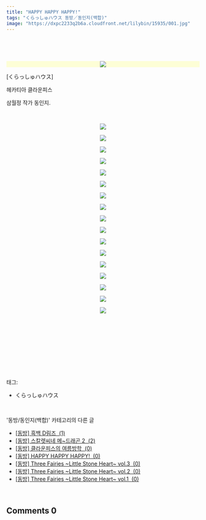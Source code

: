 ```yaml
---
title: "HAPPY HAPPY HAPPY!"
tags: "くらっしゅハウス 동방／동인지(백합)"
image: "https://dxpc2233q2b6a.cloudfront.net/lilybin/15935/001.jpg"
---
```

<div class="article">
<div class="area_view">
<p><br/></p><p><br/></p><p><span class="imageblock" style="display: inline-block; width: 100%; color: rgb(185, 185, 187); text-align: center; background-color: rgb(253, 254, 214); height: auto; max-width: 100%;"><span data-lightbox="lightbox" data-url="https://t1.daumcdn.net/cfile/tistory/99FFEA3D5B457FE806?original"><img src="{{ site.imgserver3 }}/lilybin/15935/001.jpg"/></span></span></p><p>[くらっしゅハウス]</p><p>헤카티아 클라운피스</p><p>삼월정 작가 동인지.</p><p style="text-align: center; clear: none; float: none;"><br/></p><p style="text-align: center; clear: none; float: none;"><span class="imageblock" style="display: inline-block; width: 100%; height: auto; max-width: 100%;"><span data-lightbox="lightbox" data-url="https://t1.daumcdn.net/cfile/tistory/99E8F93D5B457FE809?original"><img src="{{ site.imgserver3 }}/lilybin/15935/002.jpg"/></span></span></p><p style="text-align: center; clear: none; float: none;"><span class="imageblock" style="display: inline-block; width: 100%; height: auto; max-width: 100%;"><span data-lightbox="lightbox" data-url="https://t1.daumcdn.net/cfile/tistory/99ED8D3D5B457FE909?original"><img src="{{ site.imgserver3 }}/lilybin/15935/003.jpg"/></span></span></p><p style="text-align: center; clear: none; float: none;"><span class="imageblock" style="display: inline-block; width: 100%; height: auto; max-width: 100%;"><span data-lightbox="lightbox" data-url="https://t1.daumcdn.net/cfile/tistory/993D793D5B457FE915?original"><img src="{{ site.imgserver3 }}/lilybin/15935/004.jpg"/></span></span></p><p style="text-align: center; clear: none; float: none;"><span class="imageblock" style="display: inline-block; width: 100%; height: auto; max-width: 100%;"><span data-lightbox="lightbox" data-url="https://t1.daumcdn.net/cfile/tistory/993A8B3D5B457FEA02?original"><img src="{{ site.imgserver3 }}/lilybin/15935/005.jpg"/></span></span></p><p style="text-align: center; clear: none; float: none;"><span class="imageblock" style="display: inline-block; width: 100%; height: auto; max-width: 100%;"><span data-lightbox="lightbox" data-url="https://t1.daumcdn.net/cfile/tistory/99CBD83D5B457FEB0A?original"><img src="{{ site.imgserver3 }}/lilybin/15935/006.jpg"/></span></span></p><p style="text-align: center; clear: none; float: none;"><span class="imageblock" style="display: inline-block; width: 100%; height: auto; max-width: 100%;"><span data-lightbox="lightbox" data-url="https://t1.daumcdn.net/cfile/tistory/99E5A83D5B457FEB0A?original"><img src="{{ site.imgserver3 }}/lilybin/15935/007.jpg"/></span></span></p><p style="text-align: center; clear: none; float: none;"><span class="imageblock" style="display: inline-block; width: 100%; height: auto; max-width: 100%;"><span data-lightbox="lightbox" data-url="https://t1.daumcdn.net/cfile/tistory/9990993A5B457FED1C?original"><img src="{{ site.imgserver3 }}/lilybin/15935/008.jpg"/></span></span></p><p style="text-align: center; clear: none; float: none;"><span class="imageblock" style="display: inline-block; width: 100%; height: auto; max-width: 100%;"><span data-lightbox="lightbox" data-url="https://t1.daumcdn.net/cfile/tistory/99D24E3A5B457FED19?original"><img src="{{ site.imgserver3 }}/lilybin/15935/009.jpg"/></span></span></p><p style="text-align: center; clear: none; float: none;"><span class="imageblock" style="display: inline-block; width: 100%; height: auto; max-width: 100%;"><span data-lightbox="lightbox" data-url="https://t1.daumcdn.net/cfile/tistory/993C313A5B457FEE12?original"><img src="{{ site.imgserver3 }}/lilybin/15935/010.jpg"/></span></span></p><p style="text-align: center; clear: none; float: none;"><span class="imageblock" style="display: inline-block; width: 100%; height: auto; max-width: 100%;"><span data-lightbox="lightbox" data-url="https://t1.daumcdn.net/cfile/tistory/9950863A5B457FEF21?original"><img src="{{ site.imgserver3 }}/lilybin/15935/011.jpg"/></span></span></p><p style="text-align: center; clear: none; float: none;"><span class="imageblock" style="display: inline-block; width: 100%; height: auto; max-width: 100%;"><span data-lightbox="lightbox" data-url="https://t1.daumcdn.net/cfile/tistory/9907DC3A5B457FF003?original"><img src="{{ site.imgserver3 }}/lilybin/15935/012.jpg"/></span></span></p><p style="text-align: center; clear: none; float: none;"><span class="imageblock" style="display: inline-block; width: 100%; height: auto; max-width: 100%;"><span data-lightbox="lightbox" data-url="https://t1.daumcdn.net/cfile/tistory/994F653A5B457FF011?original"><img src="{{ site.imgserver3 }}/lilybin/15935/013.jpg"/></span></span></p><p style="text-align: center; clear: none; float: none;"><span class="imageblock" style="display: inline-block; width: 100%; height: auto; max-width: 100%;"><img src="{{ site.imgserver3 }}/lilybin/15935/014.jpg"/></span></p><p style="text-align: center; clear: none; float: none;"><span class="imageblock" style="display: inline-block; width: 100%; height: auto; max-width: 100%;"><span data-lightbox="lightbox" data-url="https://t1.daumcdn.net/cfile/tistory/991B293C5B457FF204?original"><img src="{{ site.imgserver3 }}/lilybin/15935/015.jpg"/></span></span></p><p style="text-align: center; clear: none; float: none;"><span class="imageblock" style="display: inline-block; width: 100%; height: auto; max-width: 100%;"><span data-lightbox="lightbox" data-url="https://t1.daumcdn.net/cfile/tistory/99B2CF3C5B457FF20D?original"><img src="{{ site.imgserver3 }}/lilybin/15935/016.jpg"/></span></span></p><p style="text-align: center; clear: none; float: none;"><span class="imageblock" style="display: inline-block; width: 100%; height: auto; max-width: 100%;"><span data-lightbox="lightbox" data-url="https://t1.daumcdn.net/cfile/tistory/99D4873C5B457FF30A?original"><img src="{{ site.imgserver3 }}/lilybin/15935/017.jpg"/></span></span></p><p style="text-align: center; clear: none; float: none;"><span class="imageblock" style="display: inline-block; width: 100%; height: auto; max-width: 100%;"><span data-lightbox="lightbox" data-url="https://t1.daumcdn.net/cfile/tistory/994E5A3C5B457FF415?original"><img src="{{ site.imgserver3 }}/lilybin/15935/018.jpg"/></span></span></p><p><br/></p><p><br/></p><p><br/></p><p><br/></p>
</div></div><br/>
<div class="tagTrail">
<p>태그: </p>
<ul>
<li>くらっしゅハウス</li>
</ul>
</div><br/>
<div class="another">
<p>'동방/동인지(백합)' 카테고리의 다른 글</p>
<ul>
<li><a href="/lilybin_15931">
[동방] 흑백 D림즈  (1)
</a></li>
<li><a href="/lilybin_15941">
[동방] 스칼렛씨네 메~드래곤 2  (2)
</a></li>
<li><a href="/lilybin_15936">
[동방] 클라운피스의 여름방학  (0)
</a></li>
<li><a href="/lilybin_15935">
[동방] HAPPY HAPPY HAPPY!  (0)
</a></li>
<li><a href="/lilybin_15939">
[동방] Three Fairies ~Little Stone Heart~ vol.3  (0)
</a></li>
<li><a href="/lilybin_15938">
[동방] Three Fairies ~Little Stone Heart~ vol.2  (0)
</a></li>
<li><a href="/lilybin_15937">
[동방] Three Fairies ~Little Stone Heart~ vol.1  (0)
</a></li>
</ul>
</div><br/>
<div class="comment">
<h2 class="bold">Comments <span id="commentCount15935">0</span></h2>
<div style="clear:both;">
<div id="entry15935Comment" style="display:block">
</div>
</div>
</div><br/>
<br/>
<p id="refer"></p>
<br/>

